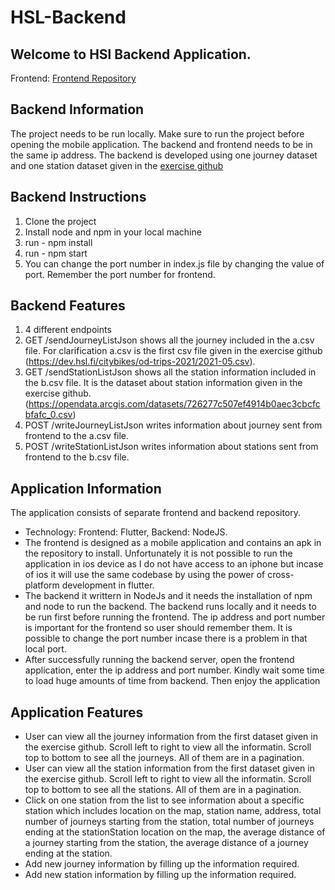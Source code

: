 # HSL-Backend
## Welcome to HSl Backend Application.
Frontend: [Frontend Repository](https://github.com/Ahmad-Imam/HSL-Frontend)

## Backend Information
The project needs to be run locally. Make sure to run the project before opening the mobile application. The backend and frontend needs to be in the same ip address. The backend is developed using one journey dataset and one station dataset given in the [exercise github](https://github.com/solita/dev-academy-2023-exercise)

## Backend Instructions
1. Clone the project
2. Install node and npm in your local machine
3. run - npm install
4. run - npm start
5. You can change the port number in index.js file by changing the value of port. Remember the port number for frontend.

## Backend Features
1. 4 different endpoints
2. GET /sendJourneyListJson shows all the journey included in the a.csv file. For clarification a.csv is the first csv file given in the exercise github (https://dev.hsl.fi/citybikes/od-trips-2021/2021-05.csv).
3. GET /sendStationListJson shows all the station information included in the b.csv file. It is the dataset about station information given in the exercise github. (https://opendata.arcgis.com/datasets/726277c507ef4914b0aec3cbcfcbfafc_0.csv)
4. POST /writeJourneyListJson writes information about journey sent from frontend to the a.csv file. 
5. POST /writeStationListJson writes information about stations sent from frontend to the b.csv file.



## Application Information
The application consists of separate frontend and backend repository.  
- Technology: Frontend: Flutter, Backend: NodeJS. 
- The frontend is designed as a mobile application and contains an apk in the repository to install. Unfortunately it is not possible to run the application in ios device as I do not have access to an iphone but incase of ios it will use the same codebase by using the power of cross-platform development in flutter.
- The backend it writtern in NodeJs and it needs the installation of npm and node to run the backend. The backend runs locally and it needs to be run first before running the frontend. The ip address and port number is important for the frontend so user should remember them. It is possible to change the port number incase there is a problem in that local port.
- After successfully running the backend server, open the frontend application, enter the ip address and port number. Kindly wait some time to load huge amounts of time from backend. Then enjoy the application

## Application Features
- User can view all the journey information from the first dataset given in the exercise github. Scroll left to right to view all the informatin. Scroll top to bottom to see all the journeys. All of them are in a pagination.
- User can view all the station information from the first dataset given in the exercise github. Scroll left to right to view all the informatin. Scroll top to bottom to see all the stations. All of them are in a pagination.
- Click on one station from the list to see information about a specific station which includes location on the map, station name, address, total number of journeys starting from the station, total number of journeys ending at the stationStation location on the map, the average distance of a journey starting from the station, the average distance of a journey ending at the station.
- Add new journey information by filling up the information required.
- Add new station information by filling up the information required.

